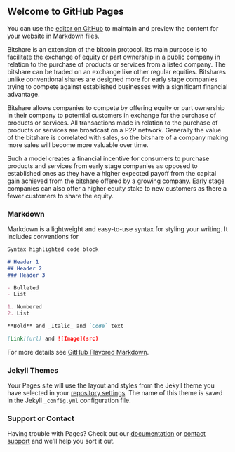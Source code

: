 ## Welcome to GitHub Pages

You can use the [editor on GitHub](https://github.com/bitshareproject/bitshareproject/edit/master/README.md) to maintain and preview the content for your website in Markdown files.

Bitshare is an extension of the bitcoin protocol. Its main purpose is to facilitate the exchange of equity or part ownership in a public company in relation to the purchase of products or services from a listed company. The bitshare can be traded on an exchange like other regular equities. Bitshares unlike conventional shares are designed more for early stage companies trying to compete against established businesses with a significant financial advantage. 
 
Bitshare allows companies to  compete by offering equity or part ownership in their company to potential customers in exchange for the purchase of products or services. All transactions made in relation to the purchase of products or services are broadcast on a P2P network.  Generally the value of the bitshare is correlated with sales, so the bitshare of a company making more sales will become more valuable over time.
 
Such a model creates a financial incentive for consumers to purchase products and services from early stage companies as opposed to established ones as they have a higher expected payoff from the capital gain achieved from the bitshare offered by a growing company. Early stage companies can also offer a higher equity stake to new customers as there a fewer customers to share the equity. 

### Markdown

Markdown is a lightweight and easy-to-use syntax for styling your writing. It includes conventions for

```markdown
Syntax highlighted code block

# Header 1
## Header 2
### Header 3

- Bulleted
- List

1. Numbered
2. List

**Bold** and _Italic_ and `Code` text

[Link](url) and ![Image](src)
```

For more details see [GitHub Flavored Markdown](https://guides.github.com/features/mastering-markdown/).

### Jekyll Themes

Your Pages site will use the layout and styles from the Jekyll theme you have selected in your [repository settings](https://github.com/bitshareproject/bitshareproject/settings). The name of this theme is saved in the Jekyll `_config.yml` configuration file.

### Support or Contact

Having trouble with Pages? Check out our [documentation](https://help.github.com/categories/github-pages-basics/) or [contact support](https://github.com/contact) and we’ll help you sort it out.
